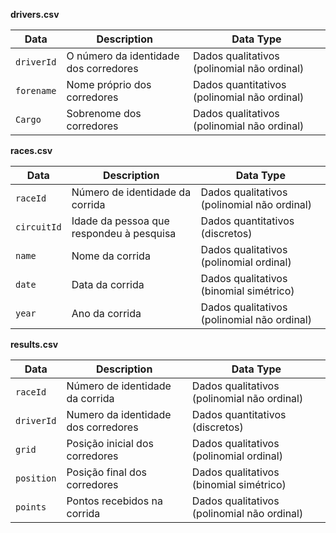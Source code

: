 **drivers.csv**

| Data                                                                                                                      | Description                                                                                   | Data Type                                             |
|---------------------------------------------------------------------------------------------------------------------------|-----------------------------------------------------------------------------------------------|-------------------------------------------------------|
| `driverId`                                                                                                                  | O número da identidade dos corredores                                                         | Dados qualitativos (polinomial não ordinal)           |
| `forename`                                                                                                                  | Nome próprio dos corredores                                                                   | Dados quantitativos (polinomial não ordinal)          |
| `Cargo`                                                                                                                  | Sobrenome dos corredores                                                                      | Dados qualitativos (polinomial não ordinal)           |

**races.csv**

| Data                                                                                                                      | Description                                                                                   | Data Type                                             |
|---------------------------------------------------------------------------------------------------------------------------|-----------------------------------------------------------------------------------------------|-------------------------------------------------------|
| `raceId`                                                                                                                  | Número de identidade da corrida                                                               | Dados qualitativos (polinomial não ordinal)           |
| `circuitId`                                                                                                               | Idade da pessoa que respondeu à pesquisa                                                      | Dados quantitativos (discretos)                       |
| `name`                                                                                                                    | Nome da corrida                                                                               | Dados qualitativos (polinomial ordinal)               |
| `date`                                                                                                                    | Data da corrida                                                                               | Dados qualitativos (binomial simétrico)               |
| `year`                                                                                                                    | Ano da corrida                                                                                | Dados qualitativos (polinomial não ordinal)           |

**results.csv**

| Data                                                                                                                      | Description                                                                                   | Data Type                                             |
|---------------------------------------------------------------------------------------------------------------------------|-----------------------------------------------------------------------------------------------|-------------------------------------------------------|
| `raceId`                                                                                                                  | Número de identidade da corrida                                                               | Dados qualitativos (polinomial não ordinal)           |
| `driverId`                                                                                                               | Numero da identidade dos corredores                                                      | Dados quantitativos (discretos)                       |
| `grid`                                                                                                                    | Posição inicial dos corredores                                                                               | Dados qualitativos (polinomial ordinal)               |
| `position`                                                                                                                    | Posição final dos corredores                                                                               | Dados qualitativos (binomial simétrico)               |
| `points`                                                                                                                    | Pontos recebidos na corrida                                                                                | Dados qualitativos (polinomial não ordinal)           |
